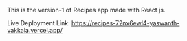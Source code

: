This is the version-1 of Recipes app made with React js.

Live Deployment Link: https://recipes-72nx6ewl4-yaswanth-vakkala.vercel.app/